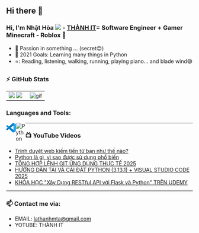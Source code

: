 ## Hi there 👋

<!--
**HoaaVn/HoaaVn** is a ✨ _special_ ✨ repository because its `README.md` (this file) appears on your GitHub profile.

Here are some ideas to get you started:

- 🔭 I’m currently working on ...
- 🌱 I’m currently learning ...
- 👯 I’m looking to collaborate on ...
- 🤔 I’m looking for help with ...
- 💬 Ask me about ...
- 📫 How to reach me: ...
- 😄 Pronouns: ...
- ⚡ Fun fact: ...
-->
### Hi, I'm Nhật Hòa <img src="https://media.giphy.com/media/hvRJCLFzcasrR4ia7z/giphy.gif" width="25px"> -  [THÀNH IT][website]= Software Engineer + Gamer Minecraft - Roblox 🌻  


- 🔭 Passion in something ... (secret😊)
- 💪 2021 Goals: Learning many things in Python
- ⭐: Reading, listening, walking, running, playing piano... and blade wind😅

### :zap: GitHub Stats

<table>
<tr>
  <td width="48%">
    <img src="https://github-readme-stats.vercel.app/api?username=ThanhLa1802&show_icons=true&hide=contribs,issues&hide_border=true" />
    <img src="https://github-readme-stats.vercel.app/api/top-langs/?username=ThanhLa1802&layout=compact&show_icons=true&hide_border=true" />
  </td>
  <td width="52%"><img alt="gif" align="right" src=".github/assets/coding-freak.gif"/></td>
</tr>
<table>

### Languages and Tools:
<img align="left" alt="Visual Studio Code" width="26px" src="https://raw.githubusercontent.com/github/explore/80688e429a7d4ef2fca1e82350fe8e3517d3494d/topics/visual-studio-code/visual-studio-code.png" />
<img align="left" alt="Python" width="26px" src="https://upload.wikimedia.org/wikipedia/commons/thumb/0/0a/Python.svg/1200px-Python.svg.png" /> 

---

### 📺 YouTube Videos

<!-- YOUTUBE:START -->
- [Trình duyệt web kiếm tiền từ bạn như thế nào?](https://www.youtube.com/watch?v=dWDc8y6c4dA)
- [Python là gì, vì sao được sử dụng phổ biến](https://www.youtube.com/watch?v=YY6uexFCgX8)
- [TỔNG HỢP LỆNH GIT ỨNG DỤNG THỰC TẾ 2025](https://www.youtube.com/watch?v=eVEuaZGODLU)
- [HƯỚNG DẪN TẢI VÀ CÀI ĐẶT PYTHON &lpar;3.13.1&rpar; + VISUAL STUDIO CODE 2025](https://www.youtube.com/watch?v=s9MBNkYnI0I)
- [KHÓA HỌC &quot;Xây Dựng RESTful API với Flask và Python&quot; TRÊN UDEMY](https://www.youtube.com/watch?v=mXMy7IHEPWw)
<!-- YOUTUBE:END -->

---

### 📫 Contact me via:
- EMAIL: lathanhmta@gmail.com
- YOTUBE: THÀNH IT

[website]: https://www.youtube.com/channel/UC9L5_YMFz8JfBeQtUic8-3A
